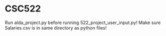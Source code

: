 # CSC522
Run alda_project.py before running 522_project_user_input.py!
Make sure Salaries.csv is in same directory as python files!
